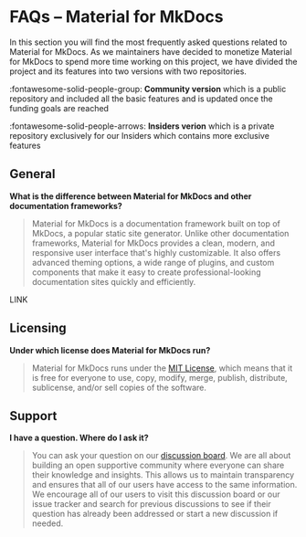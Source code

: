 # FAQs – Material for MkDocs

In this section you will find the most frequently asked questions related to 
Material for MkDocs. As we maintainers have decided to monetize Material for 
MkDocs to spend more time working on this project, we have divided the project 
and its features into two versions with two repositories. 

:fontawesome-solid-people-group: __Community version__ which is a public 
repository and included all the basic features and is updated once the funding 
goals are reached

:fontawesome-solid-people-arrows: __Insiders verion__ which is a private 
repository exclusively for our Insiders which contains more exclusive features


## General

__What is the difference between Material for MkDocs and other documentation frameworks?__
> Material for MkDocs is a documentation framework built on top of MkDocs, a 
popular static site generator. Unlike other documentation frameworks, Material 
for MkDocs provides a clean, modern, and responsive user interface that's highly 
customizable. It also offers advanced theming options, a wide range of plugins, 
and custom components that make it easy to create professional-looking 
documentation sites quickly and efficiently.

LINK



## Licensing

__Under which license does Material for MkDocs run?__
> Material for MkDocs runs under the [MIT License], which means that it is free 
for everyone to use, copy, modify, merge, publish, distribute, sublicense, 
and/or sell copies of the software.

  [MIT License]: https://squidfunk.github.io/mkdocs-material/license/?h=lice



## Support

__I have a question. Where do I ask it?__
> You can ask your question on our [discussion board]. We are all about building 
an open supportive community where everyone can share their knowledge and 
insights. This allows us to maintain transparency and ensures that all of our 
users have access to the same information. We encourage all of our users to 
visit this discussion board or our issue tracker and search for previous 
discussions to see if their question has already been addressed or start a new 
discussion if needed.

  [discussion board]: https://github.com/squidfunk/mkdocs-material/discussions
